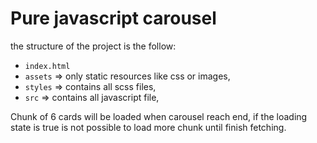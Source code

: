 # Pure javascript carousel
the structure of the project is the follow:
- `index.html`
- `assets` => only static resources like css or images,
- `styles` => contains all scss files,
- `src` => contains all javascript file,

Chunk of 6 cards will be loaded when carousel reach end, if the loading state is true 
is not possible to load more chunk until finish fetching.
